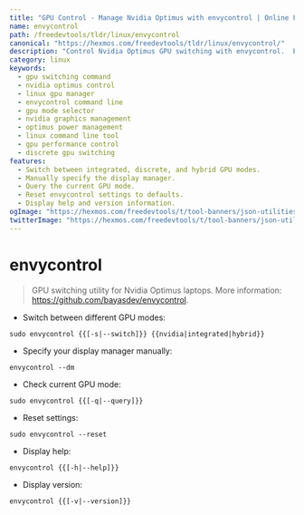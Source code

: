 ```yaml
---
title: "GPU Control - Manage Nvidia Optimus with envycontrol | Online Free DevTools by Hexmos"
name: envycontrol
path: /freedevtools/tldr/linux/envycontrol
canonical: "https://hexmos.com/freedevtools/tldr/linux/envycontrol/"
description: "Control Nvidia Optimus GPU switching with envycontrol.  Easily switch between integrated and discrete graphics modes for optimal performance. Free online tool, no registration required."
category: linux
keywords:
  - gpu switching command
  - nvidia optimus control
  - linux gpu manager
  - envycontrol command line
  - gpu mode selector
  - nvidia graphics management
  - optimus power management
  - linux command line tool
  - gpu performance control
  - discrete gpu switching
features:
  - Switch between integrated, discrete, and hybrid GPU modes.
  - Manually specify the display manager.
  - Query the current GPU mode.
  - Reset envycontrol settings to defaults.
  - Display help and version information.
ogImage: "https://hexmos.com/freedevtools/t/tool-banners/json-utilities-banner.png"
twitterImage: "https://hexmos.com/freedevtools/t/tool-banners/json-utilities-banner.png"
---
```


# envycontrol

> GPU switching utility for Nvidia Optimus laptops.
> More information: <https://github.com/bayasdev/envycontrol>.

- Switch between different GPU modes:

`sudo envycontrol {{[-s|--switch]}} {{nvidia|integrated|hybrid}}`

- Specify your display manager manually:

`envycontrol --dm`

- Check current GPU mode:

`sudo envycontrol {{[-q|--query]}}`

- Reset settings:

`sudo envycontrol --reset`

- Display help:

`envycontrol {{[-h|--help]}}`

- Display version:

`envycontrol {{[-v|--version]}}`
